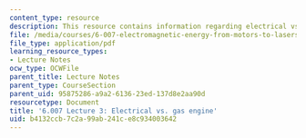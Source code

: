 ```yaml
---
content_type: resource
description: This resource contains information regarding electrical vs. gas engine.
file: /media/courses/6-007-electromagnetic-energy-from-motors-to-lasers-spring-2011/b4132ccb7c2a99ab241ce8c934003642_MIT6_007S11_lec03.pdf
file_type: application/pdf
learning_resource_types:
- Lecture Notes
ocw_type: OCWFile
parent_title: Lecture Notes
parent_type: CourseSection
parent_uid: 95875286-a9a2-6136-23ed-137d8e2aa90d
resourcetype: Document
title: '6.007 Lecture 3: Electrical vs. gas engine'
uid: b4132ccb-7c2a-99ab-241c-e8c934003642
---
```

